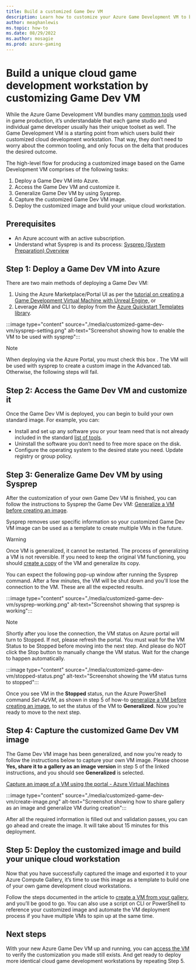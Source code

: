 ```yaml
---
title: Build a customized Game Dev VM
description: Learn how to customize your Azure Game Development VM to build a cloud development workstation.
author: meaghanlewis
ms.topic: how-to
ms.date: 08/29/2022
ms.author: mosagie
ms.prod: azure-gaming
---
```


# Build a unique cloud game development workstation by customizing Game Dev VM

While the Azure Game Development VM bundles many [common tools](/gaming/azure/game-dev-virtual-machine/tools-included-azure-game-dev-kit) used in game production, it’s  understandable that each game studio and individual game developer usually has their unique toolset as well. The Game Development VM is a starting point from which users build their customized cloud development workstation. That way, they don’t need to worry about the common tooling, and only focus on the delta that produces the desired outcome.

The high-level flow for producing a customized image based on the Game Development VM comprises of the following tasks:

1. Deploy a Game Dev VM into Azure.
1. Access the Game Dev VM and customize it.
1. Generalize Game Dev VM by using Sysprep.
1. Capture the customized Game Dev VM image.
1. Deploy the customized image and build your unique cloud workstation.

## Prerequisites

- An Azure account with an active subscription.
- Understand what Sysprep is and its process: [Sysprep (System Preparation) Overview](/windows-hardware/manufacture/desktop/sysprep--system-preparation--overview)

## Step 1: Deploy a Game Dev VM into Azure

There are two main methods of deploying a Game Dev VM:

1. Using the Azure Marketplace/Portal UI as per the [tutorial on creating a Game Development Virtual Machine with Unreal Engine,](/gaming/azure/game-dev-virtual-machine/create-game-development-vm-for-unreal) or
1. Leverage ARM and CLI to deploy from the [Azure Quickstart Templates library](/gaming/azure/game-dev-virtual-machine/create-game-development-vm-arm-template).

:::image type="content" source="./media/customized-game-dev-vm/sysprep-setting.png" alt-text="Screenshot showing how to enable the VM to be used with sysprep":::

> [!NOTE]
> When deploying via the Azure Portal, you must check this box . The VM will be used with sysprep to create a custom image in the Advanced tab. Otherwise, the following steps will fail.

## Step 2: Access the Game Dev VM and customize it

Once the Game Dev VM is deployed, you can begin to build your own standard image. For example, you can:

- Install and set up any software you or your team need that is not already included in the standard [list of tools](/gaming/azure/game-dev-virtual-machine/tools-included-azure-game-dev-kit).
- Uninstall the software you don’t need to free more space on the disk.
- Configure the operating system to the desired state you need. Update registry or group policy.

## Step 3: Generalize Game Dev VM by using Sysprep

After the customization of your own Game Dev VM is finished, you can follow the instructions to Sysprep the Game Dev VM: [Generalize a VM before creating an image](/azure/virtual-machines/generalize).

Sysprep removes user specific information so your customized Game Dev VM image can be used as a template to create multiple VMs in the future.

> [!WARNING]
> Once VM is generalized, it cannot be restarted. The process of generalizing a VM is not reversible. If you need to keep the original VM functioning, you should [create a copy](/azure/virtual-machines/windows/create-vm-specialized#option-3-copy-an-existing-azure-vm) of the VM and generalize its copy.

You can expect the following pop-up window after running the Sysprep command. After a few minutes, the VM will be shut down and you'll lose the connection to the VM. These are all the expected results.

:::image type="content" source="./media/customized-game-dev-vm/sysprep-working.png" alt-text="Screenshot showing that sysprep is working":::

> [!NOTE]
> Shortly after you lose the connection, the VM status on Azure portal will turn to Stopped. If not, please refresh the portal. You must wait for the VM Status to be Stopped before moving into the next step. And please do NOT click the Stop button to manually change the VM status. Wait for the change to happen automatically.

:::image type="content" source="./media/customized-game-dev-vm/stopped-status.png" alt-text="Screenshot showing the VM status turns to stopped":::

Once you see VM in the **Stopped** status, run the Azure PowerShell command _Set-AzVM_, as shown in step 5 of how-to [generalize a VM before creating an image](/azure/virtual-machines/generalize), to set the status of the VM to **Generalized**. Now you’re ready to move to the next step.

## Step 4: Capture the customized Game Dev VM image

The Game Dev VM image has been generalized, and now you're ready to follow the instructions below to capture your own VM image. Please choose **Yes, share it to a gallery as an image version** in step 5 of the linked instructions, and you should see **Generalized** is selected.

[Capture an image of a VM using the portal - Azure Virtual Machines](/azure/virtual-machines/capture-image-portal)

:::image type="content" source="./media/customized-game-dev-vm/create-image.png" alt-text="Screenshot showing how to share gallery as an image and generalize VM during creation":::

After all the required information is filled out and validation passes, you can go ahead and create the image. It will take about 15 minutes for this deployment.

## Step 5: Deploy the customized image and build your unique cloud workstation

Now that you have successfully captured the image and exported it to your Azure Compute Gallery, it’s time to use this image as a template to build one of your own game development cloud workstations.

Follow the steps documented in the article to [create a VM from your gallery](/azure/virtual-machines/vm-generalized-image-version?tabs=portal%2Ccli2), and you’ll be good to go. You can also use a script on CLI or PowerShell to reference your customized image and automate the VM deployment process if you have multiple VMs to spin up at the same time.  

## Next steps

With your new Azure Game Dev VM up and running, you can [access the VM](/gaming/azure/game-dev-virtual-machine/create-game-development-vm-for-unreal) to verify the customization you made still exists. And get ready to deploy more identical cloud game development workstations by repeating Step 5.
